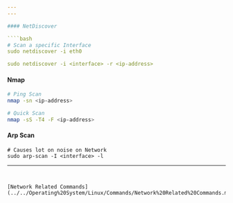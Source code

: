 ```yaml
---
---

#### NetDiscover

````bash
# Scan a specific Interface
sudo netdiscover -i eth0

sudo netdiscover -i <interface> -r <ip-address>
````

#### Nmap

````bash
# Ping Scan
nmap -sn <ip-address> 

# Quick Scan
nmap -sS -T4 -F <ip-address> 
````

#### Arp Scan

````shell
# Causes lot on noise on Network
sudo arp-scan -I <interface> -l
````

---
```


[Network Related Commands](../../Operating%20System/Linux/Commands/Network%20Related%20Commands.md)
